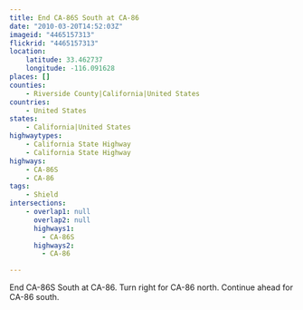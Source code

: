 ```yaml
---
title: End CA-86S South at CA-86
date: "2010-03-20T14:52:03Z"
imageid: "4465157313"
flickrid: "4465157313"
location:
    latitude: 33.462737
    longitude: -116.091628
places: []
counties:
    - Riverside County|California|United States
countries:
    - United States
states:
    - California|United States
highwaytypes:
    - California State Highway
    - California State Highway
highways:
    - CA-86S
    - CA-86
tags:
    - Shield
intersections:
    - overlap1: null
      overlap2: null
      highways1:
        - CA-86S
      highways2:
        - CA-86

---
```

End CA-86S South at CA-86.  Turn right for CA-86 north.  Continue ahead for CA-86 south.